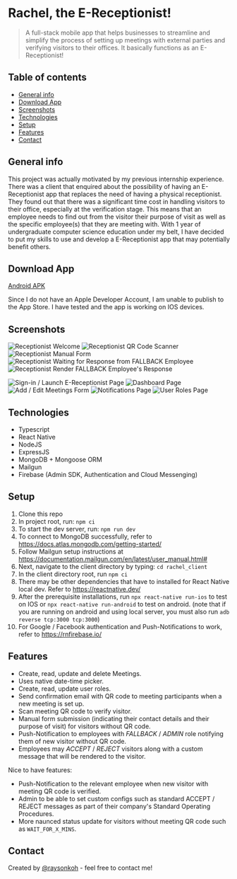 # Rachel, the E-Receptionist!

> A full-stack mobile app that helps businesses to streamline and simplify the process of setting up meetings with external parties and verifying visitors to their offices. It basically functions as an E-Receptionist!

## Table of contents

- [General info](#general-info)
- [Download App](#download-app)
- [Screenshots](#screenshots)
- [Technologies](#technologies)
- [Setup](#setup)
- [Features](#features)
- [Contact](#contact)

## General info

This project was actually motivated by my previous internship experience. There was a client that enquired about the possibility of having an E-Receptionist app that replaces the need of having a physical receptionist. They found out that there was a significant time cost in handling visitors to their office, especially at the verification stage. This means that an employee needs to find out from the visitor their purpose of visit as well as the specific employee(s) that they are meeting with. With 1 year of undergraduate computer science education under my belt, I have decided to put my skills to use and develop a E-Receptionist app that may potentially benefit others.

## Download App

[Android APK](./release/app-universal-release.apk.zip)

Since I do not have an Apple Developer Account, I am unable to publish to the App Store. I have tested and the app is working on IOS devices.

## Screenshots

![Receptionist Welcome](./release/resize-screenshots/rsz_receptionistwelcome.png)
![Receptionist QR Code Scanner](./release/resize-screenshots/rsz_receptionistqrcodescan.png)
![Receptionist Manual Form](./release/resize-screenshots/rsz_receptionistmanualform.png)
![Receptionist Waiting for Response from FALLBACK Employee](./release/resize-screenshots/rsz_receptionistwaitresponse.png)
![Receptionist Render FALLBACK Employee's Response](./release/resize-screenshots/rsz_receptionistrenderresponse.png)

![Sign-in / Launch E-Receptionist Page](./release/resize-screenshots/rsz_signin.png)
![Dashboard Page](./release/resize-screenshots/rsz_dashboard.png)
![Add / Edit Meetings Form](./release/resize-screenshots/rsz_addoreditmeetings.png)
![Notifications Page](./release/resize-screenshots/rsz_notifications.png)
![User Roles Page](./release/resize-screenshots/rsz_userroles.png)

## Technologies

- Typescript
- React Native
- NodeJS
- ExpressJS
- MongoDB + Mongoose ORM
- Mailgun
- Firebase (Admin SDK, Authentication and Cloud Messenging)

## Setup

1. Clone this repo
2. In project root, run: `npm ci`
3. To start the dev server, run: `npm run dev`
4. To connect to MongoDB successfully, refer to https://docs.atlas.mongodb.com/getting-started/
5. Follow Mailgun setup instructions at https://documentation.mailgun.com/en/latest/user_manual.html#
6. Next, navigate to the client directory by typing: `cd rachel_client`
7. In the client directory root, run `npm ci`
8. There may be other dependencies that have to installed for React Native local dev. Refer to https://reactnative.dev/
9. After the prerequisite installations, run `npx react-native run-ios` to test on IOS or `npx react-native run-android` to test on android. (note that if you are running on android and using local server, you must also run `adb reverse tcp:3000 tcp:3000`)
10. For Google / Facebook authentication and Push-Notifications to work, refer to https://rnfirebase.io/

## Features

- Create, read, update and delete Meetings.
- Uses native date-time picker.
- Create, read, update user roles.
- Send confirmation email with QR code to meeting participants when a new meeting is set up.
- Scan meeting QR code to verify visitor.
- Manual form submission (indicating their contact details and their purpose of visit) for visitors without QR code.
- Push-Notification to employees with _FALLBACK_ / _ADMIN_ role notifying them of new visitor without QR code.
- Employees may _ACCEPT_ / _REJECT_ visitors along with a custom message that will be rendered to the visitor.

Nice to have features:

- Push-Notification to the relevant employee when new visitor with meeting QR code is verified.
- Admin to be able to set custom configs such as standard ACCEPT / REJECT messages as part of their company's Standard Operating Procedures.
- More naunced status update for visitors without meeting QR code such as `WAIT_FOR_X_MINS`.

## Contact

Created by [@raysonkoh](https://www.raysonkoh.com/) - feel free to contact me!
